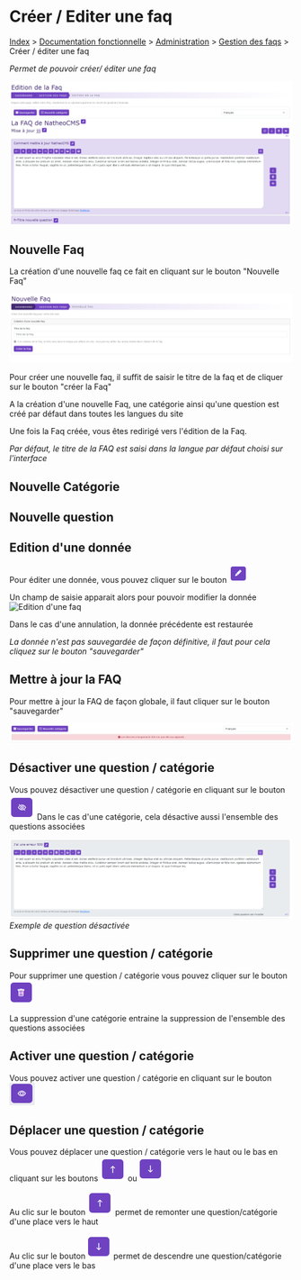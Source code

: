 # Créer / Editer une faq

[Index](../../../../../index.md) > [Documentation fonctionnelle](../../../index.md) > [Administration](../../index.md) > [Gestion des faqs](faq.md) > Créer / éditer une faq

*Permet de pouvoir créer/ éditer une faq*

![Edition d'une faq](../../files/faq/edit_faq.png)

## Nouvelle Faq

La création d'une nouvelle faq ce fait en cliquant sur le bouton "Nouvelle Faq"

![Edition d'une faq](../../files/faq/new_faq.png)

Pour créer une nouvelle faq, il suffit de saisir le titre de la faq et de cliquer sur le bouton "créer la Faq"

A la création d'une nouvelle Faq, une catégorie ainsi qu'une question est créé par défaut dans toutes les langues du site

Une fois la Faq créée, vous êtes redirigé vers l'édition de la Faq.

*Par défaut, le titre de la FAQ est saisi dans la langue par défaut choisi sur l'interface*

## Nouvelle Catégorie

## Nouvelle question

## Edition d'une donnée
Pour éditer une donnée, vous pouvez cliquer sur le bouton ![btn_down.png](../../files/generique/btn_edit.png)

Un champ de saisie apparait alors pour pouvoir modifier la donnée
![Edition d'une faq](../../files/faq/file_éditor.png)

Dans le cas d'une annulation, la donnée précédente est restaurée

*La donnée n'est pas sauvegardée de façon définitive, il faut pour cela cliquez sur le bouton "sauvegarder"*

## Mettre à jour la FAQ
Pour mettre à jour la FAQ de façon globale, il faut cliquer sur le bouton "sauvegarder"

![Edition d'une faq](../../files/faq/info_save.png)

## Désactiver une question / catégorie
Vous pouvez désactiver une question / catégorie en cliquant sur le bouton ![Edition d'une faq](../../files/generique/btn_disabled.png)
Dans le cas d'une catégorie, cela désactive aussi l'ensemble des questions associées

![Edition d'une faq](../../files/faq/desabled_question.png)
*Exemple de question désactivée*

## Supprimer une question / catégorie
Pour supprimer une question / catégorie vous pouvez cliquer sur le bouton ![btn_down.png](../../files/generique/btn_trash.png)

La suppression d'une catégorie entraine la suppression de l'ensemble des questions associées

## Activer une question / catégorie
Vous pouvez activer une question / catégorie en cliquant sur le bouton ![Edition d'une faq](../../files/generique/btn_enabled.png)

## Déplacer une question / catégorie
Vous pouvez déplacer une question / catégorie vers le haut ou le bas en cliquant sur les boutons ![btn_down.png](../../files/generique/btn_up.png)
ou ![btn_down.png](../../files/generique/btn_down.png)

Au clic sur le bouton ![btn_down.png](../../files/generique/btn_up.png) permet de remonter une question/catégorie d'une place vers le haut

Au clic sur le bouton ![btn_down.png](../../files/generique/btn_down.png) permet de descendre une question/catégorie d'une place vers le bas